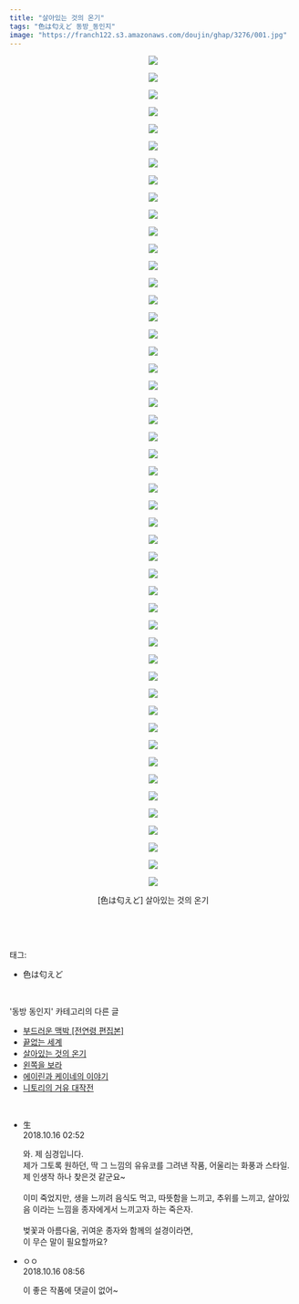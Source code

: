 ```yaml
---
title: "살아있는 것의 온기"
tags: "色は匂えど 동방_동인지"
image: "https://franch122.s3.amazonaws.com/doujin/ghap/3276/001.jpg"
---
```

<div class="article">
<p style="text-align: center; clear: none; float: none;"><img src="{{ site.imgserver4 }}/ghap/3276/001.jpg"/></p>
<p style="text-align: center; clear: none; float: none;"><img src="{{ site.imgserver4 }}/ghap/3276/002.jpg"/></p>
<p style="text-align: center; clear: none; float: none;"><img src="{{ site.imgserver4 }}/ghap/3276/003.jpg"/></p>
<p style="text-align: center; clear: none; float: none;"><img src="{{ site.imgserver4 }}/ghap/3276/004.jpg"/></p>
<p style="text-align: center; clear: none; float: none;"><img src="{{ site.imgserver4 }}/ghap/3276/005.jpg"/></p>
<p style="text-align: center; clear: none; float: none;"><img src="{{ site.imgserver4 }}/ghap/3276/006.jpg"/></p>
<p style="text-align: center; clear: none; float: none;"><img src="{{ site.imgserver4 }}/ghap/3276/007.jpg"/></p>
<p style="text-align: center; clear: none; float: none;"><img src="{{ site.imgserver4 }}/ghap/3276/008.jpg"/></p>
<p style="text-align: center; clear: none; float: none;"><img src="{{ site.imgserver4 }}/ghap/3276/009.jpg"/></p>
<p style="text-align: center; clear: none; float: none;"><img src="{{ site.imgserver4 }}/ghap/3276/010.jpg"/></p>
<p style="text-align: center; clear: none; float: none;"><img src="{{ site.imgserver4 }}/ghap/3276/011.jpg"/></p>
<p style="text-align: center; clear: none; float: none;"><img src="{{ site.imgserver4 }}/ghap/3276/012.jpg"/></p>
<p style="text-align: center; clear: none; float: none;"><img src="{{ site.imgserver4 }}/ghap/3276/013.jpg"/></p>
<p style="text-align: center; clear: none; float: none;"><img src="{{ site.imgserver4 }}/ghap/3276/014.jpg"/></p>
<p style="text-align: center; clear: none; float: none;"><img src="{{ site.imgserver4 }}/ghap/3276/015.jpg"/></p>
<p style="text-align: center; clear: none; float: none;"><img src="{{ site.imgserver4 }}/ghap/3276/016.jpg"/></p>
<p style="text-align: center; clear: none; float: none;"><img src="{{ site.imgserver4 }}/ghap/3276/017.jpg"/></p>
<p style="text-align: center; clear: none; float: none;"><img src="{{ site.imgserver4 }}/ghap/3276/018.jpg"/></p>
<p style="text-align: center; clear: none; float: none;"><img src="{{ site.imgserver4 }}/ghap/3276/019.jpg"/></p>
<p style="text-align: center; clear: none; float: none;"><img src="{{ site.imgserver4 }}/ghap/3276/020.jpg"/></p>
<p style="text-align: center; clear: none; float: none;"><img src="{{ site.imgserver4 }}/ghap/3276/021.jpg"/></p>
<p style="text-align: center; clear: none; float: none;"><img src="{{ site.imgserver4 }}/ghap/3276/022.jpg"/></p>
<p style="text-align: center; clear: none; float: none;"><img src="{{ site.imgserver4 }}/ghap/3276/023.jpg"/></p>
<p style="text-align: center; clear: none; float: none;"><img src="{{ site.imgserver4 }}/ghap/3276/024.jpg"/></p>
<p style="text-align: center; clear: none; float: none;"><img src="{{ site.imgserver4 }}/ghap/3276/025.jpg"/></p>
<p style="text-align: center; clear: none; float: none;"><img src="{{ site.imgserver4 }}/ghap/3276/026.jpg"/></p>
<p style="text-align: center; clear: none; float: none;"><img src="{{ site.imgserver4 }}/ghap/3276/027.jpg"/></p>
<p style="text-align: center; clear: none; float: none;"><img src="{{ site.imgserver4 }}/ghap/3276/028.jpg"/></p>
<p style="text-align: center; clear: none; float: none;"><img src="{{ site.imgserver4 }}/ghap/3276/029.jpg"/></p>
<p style="text-align: center; clear: none; float: none;"><img src="{{ site.imgserver4 }}/ghap/3276/030.jpg"/></p>
<p style="text-align: center; clear: none; float: none;"><img src="{{ site.imgserver4 }}/ghap/3276/031.jpg"/></p>
<p style="text-align: center; clear: none; float: none;"><img src="{{ site.imgserver4 }}/ghap/3276/032.jpg"/></p>
<p style="text-align: center; clear: none; float: none;"><img src="{{ site.imgserver4 }}/ghap/3276/033.jpg"/></p>
<p style="text-align: center; clear: none; float: none;"><img src="{{ site.imgserver4 }}/ghap/3276/034.jpg"/></p>
<p style="text-align: center; clear: none; float: none;"><img src="{{ site.imgserver4 }}/ghap/3276/035.jpg"/></p>
<p style="text-align: center; clear: none; float: none;"><img src="{{ site.imgserver4 }}/ghap/3276/036.jpg"/></p>
<p style="text-align: center; clear: none; float: none;"><img src="{{ site.imgserver4 }}/ghap/3276/037.jpg"/></p>
<p style="text-align: center; clear: none; float: none;"><img src="{{ site.imgserver4 }}/ghap/3276/038.jpg"/></p>
<p style="text-align: center; clear: none; float: none;"><img src="{{ site.imgserver4 }}/ghap/3276/039.jpg"/></p>
<p style="text-align: center; clear: none; float: none;"><img src="{{ site.imgserver4 }}/ghap/3276/040.jpg"/></p>
<p style="text-align: center; clear: none; float: none;"><img src="{{ site.imgserver4 }}/ghap/3276/041.jpg"/></p>
<p style="text-align: center; clear: none; float: none;"><img src="{{ site.imgserver4 }}/ghap/3276/042.jpg"/></p>
<p style="text-align: center; clear: none; float: none;"><img src="{{ site.imgserver4 }}/ghap/3276/043.jpg"/></p>
<p style="text-align: center; clear: none; float: none;"><img src="{{ site.imgserver4 }}/ghap/3276/044.jpg"/></p>
<p style="text-align: center; clear: none; float: none;"><img src="{{ site.imgserver4 }}/ghap/3276/045.jpg"/></p>
<p style="text-align: center; clear: none; float: none;"><img src="{{ site.imgserver4 }}/ghap/3276/046.jpg"/></p>
<p style="text-align: center; clear: none; float: none;"><img src="{{ site.imgserver4 }}/ghap/3276/047.jpg"/></p>
<p style="text-align: center; clear: none; float: none;"><img src="{{ site.imgserver4 }}/ghap/3276/048.jpg"/></p>
<p style="text-align: center; clear: none; float: none;"><img src="{{ site.imgserver4 }}/ghap/3276/049.jpg"/></p>
<p style="text-align: center; clear: none; float: none;">[色は匂えど] 살아있는 것의 온기</p>
<p><br/></p>
</div><br/>
<div class="tagTrail">
<p>태그: </p>
<ul>
<li>色は匂えど</li>
</ul>
</div><br/>
<div class="another">
<p>'동방 동인지' 카테고리의 다른 글</p>
<ul>
<li><a href="/ghap_3278">부드러운 맥박 [전연령 편집본]</a></li>
<li><a href="/ghap_3277">끝없는 세계</a></li>
<li><a href="/ghap_3276">살아있는 것의 온기</a></li>
<li><a href="/ghap_3274">왼쪽을 보라</a></li>
<li><a href="/ghap_3268">에이린과 케이네의 이야기</a></li>
<li><a href="/ghap_3267">니토리의 거유 대작전</a></li>
</ul>
</div><br/>
<div class="cb_module cb_fluid">
<div class="cb_wrt cb_profile">
<div class="comment">
<ul>
<li class="cb_thumb_off" id="comment15356120">
<div class="cb_comment_area">
<div class="cb_info_area">
<div class="cb_section">
<span class="cb_nick_name">生</span>
</div>
<div class="cb_section">
<span class="cb_date">2018.10.16 02:52 </span>
</div>
</div>
<div class="cb_dsc_comment">
<p class="cb_dsc">
											와. 제 심경입니다.<br/>
제가 그토록 원하던, 딱 그 느낌의 유유코를 그려낸 작품, 어울리는 화풍과 스타일.<br/>
제 인생작 하나 찾은것 같군요~<br/>
<br/>
이미 죽었지만, 생을 느끼려 음식도 먹고, 따뜻함을 느끼고, 추위를 느끼고, 살아있음 이라는 느낌을 종자에게서 느끼고자 하는 죽은자.<br/>
<br/>
벚꽃과 아름다움, 귀여운 종자와 함께의 설경이라면,<br/>
이 무슨 말이 필요할까요?
										</p>
</div>
</div></li>
<li class="cb_thumb_off" id="comment15356224">
<div class="cb_comment_area">
<div class="cb_info_area">
<div class="cb_section">
<span class="cb_nick_name">ㅇㅇ</span>
</div>
<div class="cb_section">
<span class="cb_date">2018.10.16 08:56 </span>
</div>
</div>
<div class="cb_dsc_comment">
<p class="cb_dsc">
											이 좋은 작품에 댓글이 없어~
										</p>
</div>
</div></li>
</ul>
</div>
</div><!-- commentList close -->
</div><br/>
